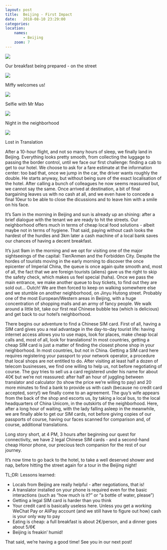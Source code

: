 ```yaml
---
layout: post
title:  Beijing - First Impact
date:   2018-08-10 23:29:00
categories: 
location:
    names:
        - Beijing
    zoom: 7
---
```



<div class="post-image">
    <img src="https://s3.eu-west-3.amazonaws.com/com.simonecivetta.centralasia2018/1533972393.95607-0.jpeg" />
    <p class="post-image-caption">Our breakfast being prepared - on the street</p>
</div>

<div class="post-image">
    <img src="https://s3.eu-west-3.amazonaws.com/com.simonecivetta.centralasia2018/1533972393.95607-1.jpeg" />
    <p class="post-image-caption">Miffy welcomes us!</p>
</div>

<div class="post-image">
    <img src="https://s3.eu-west-3.amazonaws.com/com.simonecivetta.centralasia2018/1533972393.95607-2.jpeg" />
    <p class="post-image-caption">Selfie with Mr Mao</p>
</div>

<div class="post-image">
    <img src="https://s3.eu-west-3.amazonaws.com/com.simonecivetta.centralasia2018/1533972393.95607-3.jpeg" />
    <p class="post-image-caption">Night in the neighborhood</p>
</div>

<div class="post-image">
    <img src="https://s3.eu-west-3.amazonaws.com/com.simonecivetta.centralasia2018/1533972393.95607-4.jpeg" />
    <p class="post-image-caption">Lost in Translation</p>
</div>

After a 10-hour flight, and not so many hours of sleep, we finally land in Beijing.
Everything looks pretty smooth, from collecting the luggage to passing the border control, until we face our first challenge: finding a cab to get to our hotel.
We choose to ask for a fare estimate at the information center: too bad that, once we jump in the car, the driver wants roughly the double. He starts anyway, but without being sure of the exact localisation of the hotel. After calling a bunch of colleagues he now seems reassured but, we cannot say the same. Once arrived at destination, a bit of final bargaining leaves us with no cash at all, and we even have to concede a final 10eur to be able to close the dicussions and to leave him with a smile on his face.

It’s 5am in the morning in Beijing and sun is already up an shining: after a brief dialogue with the tenant we are ready to hit the streets. Our neighborhood offers much in terms of cheap local food solutions - albeit maybe not in terms of hygiene. That said, paying without cash looks the hardest of the hurdles and 3km later a cash machine of a local bank saves our chances of having a decent breakfast.

It’s just 9am in the morning and we opt for visiting one of the major sightseeings of the capital: Tien’Anmen and the Forbidden City. Despite the hordes of tourists moving in the early morning to discover the once epicenter of Imperial China, the queue is once again quite smooth and, most of all, the fact that we are foreign tourists (aliens) gave us the right to skip the safety check, which makes us feel special (haha). 
Once we pass the main entrance, we make another queue to buy tickets, to find out they are sold out... Outch! We are then forced to keep on walking somewhere else and we stumble on another neighborhood, on Jinyu Hutong street. Probably one of the most European/Western areas in Beijing, with a huge concentration of shopping malls and an army of fancy people. We walk around a little bit, take our first real Chinese bubble tea (which is delicious) and get back to our hotel’s neighborhood. 

There begins our adventure to find a Chinese SIM card. First of all, having a SIM card gives you a real advantage in the day-to-day tourist life: having internet access allows you to use maps, look for places, make cheap local calls and, most of all, look for translations! In most countries, getting a cheap SIM card is just a matter of finding the closest phone shop in your neighborhood. In most countries, but not in China. Getting a SIM card here requires registering your passport to your network operator, a procedure that local shops are not entitled to do. After visiting at least half a dozen of telecom businesses, we find one willing to help us, not before negotiating of course. The guy tries to sell us a card registered under his name for about 40€ but we’re not reassured: after half an hour of juggling between translator and calculator (to show the price we’re willing to pay) and 20 more minutes to find a bank to provide us with cash (because no credit card accepted, sorry!) we finally come to an agreement. The guy’s wife appears from the back of the shop and escorts us, by taking a local bus, to the local headquarters of China Unicom, in the outskirts of the neighborhood. Here, after a long hour of waiting, with the lady falling asleep in the meanwhile, we are finally able to get our SIM cards, not before giving copies of our passports of course, having our faces scanned for comparison and, of course, additional translations.

Long story short, at 4 PM, 3 hours after beginning our quest for connectivity, we have 2 legal Chinese SIM cards - and a second-hand cheap Honor phone, our precious tech companion for the rest of our journey.

It’s now time to go back to the hotel, to take a well deserved shower and nap, before hitting the street again for a tour in the Beijing night!

TL;DR:
Lessons learned:
- Locals from Beijing are really helpful - after negotiations, that is!
- A translator installed on your phone is required even for the basic interactions (such as “how much is it?” or “a bottle of water, please”)
- Getting a legal SIM card is harder than you think
- Your credit card is basically useless here. Unless you get a working WeChat Pay or AliPay account (and we still have to figure out how) cash is your only way to pay
- Eating is cheap: a full breakfast is about 2€/person, and a dinner goes about 5/6€
- Beijing is freakin’ humid!

That said, we’re having a good time! See you in our next post!

